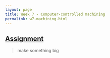 ```yaml
---
layout: page
title: Week 7 - Computer-controlled machining
permalink: w7-machining.html
---
```


## [Assignment](http://academy.cba.mit.edu/classes/computer_machining/index.html)

> make something big   

&nbsp;


<!--
Chairs: http://fabacademy.org/archives/2015/sa/students/gomez.ana_karyna/W8_computer-controlled_machining.html

TV unit
-->

